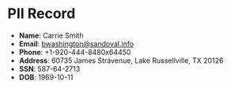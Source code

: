 # PII Record
- **Name**: Carrie Smith
- **Email**: bwashington@sandoval.info
- **Phone**: +1-920-444-8480x64450
- **Address**: 60735 James Stravenue, Lake Russellville, TX 20126
- **SSN**: 587-64-2713
- **DOB**: 1969-10-11
